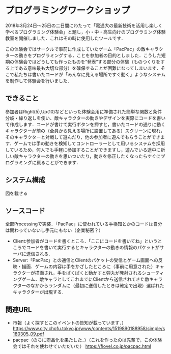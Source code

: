 # プログラミングワークショップ
2018年3月24日～25日の二日間にわたって「電通大の最新技術を活用し楽しく学べるプログラミング体験会」と題し，小・中・高生向けのプログラミング体験教室を開催しました．これはその時に使用したツールです．

この体験会ではサークルで事前に作成していたゲーム「PacPac」の敵キャラクターの動きをプログラミングする，ことを参加者の目的としました．こうした短期の体験会ではどうしても作ったものを”発表”する部分の体験（ものつくりをする上である意味最も大切な部分）を確保することが困難になってしまいます．そこで私たちは書いたコードが「みんなに見える場所ですぐ動く」ようなシステムを制作して体験会を行いました． 

## できること
参加者はRight(5),Up(10)などといった体験会用に準備された簡単な関数と条件分岐・繰り返しを使い、敵キャラクターの動きやデザインを実際にコードを書いて作成します．コードが書けて実行ボタンを押すと，書いたコードの通りに動くキャラクターが前の（全員から見える場所に設置してある）スクリーンに現れ，そのキャラクターと対戦して遊んだり，他の参加者に遊んでもらうことができます．ゲームでは手の動きを検知してコントローラーとして用いるシステムを採用しているため，何人でも手軽に参加することができますし，遊んでいる途中に新しい敵キャラクターの動きを思いついたり，動きを修正したくなったらすぐにプログラミングに戻ることができます．

## システム構成
図を載せる

## ソースコード
全部Processingで実装．「PacPac」に使われている手検知とかのコードは自分は関わっていないし手元にもない（企業秘密？）
- Client:参加者がコードを書くところ．「ここにコードを書いてね」というところでコードを書いて実行するとキャラクターの動きの情報のパケットがサーバに送信される．
- Server:「PacPac」との通信とClientのパケットの受信とゲーム画面への反映・描画．ゲームの内容は手をかざしたところに（事前に用意された）キャラクターが描画され，手をぱくぱくと動かすと弾丸が発射されるシューティングゲーム．敵キャラとしてこれまでにClientから送信されてきた敵キャラクターのなかからランダムに（最初に送信したときは確定で出現）選ばれたキャラクターが出現する．

## 関連URL
- 市報（よく探すとこのイベントの告知が載っています．）
https://www.city.chofu.tokyo.jp/www/contents/1519890188958/simple/s180305_09.pdf
- pacpac（のちに商品化を果たした．）（これを作ったのは先輩で，この体験会ではそれを使わせていただいた）
https://flovel.co.jp/pacpac.html
